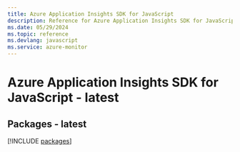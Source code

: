 ```yaml
---
title: Azure Application Insights SDK for JavaScript
description: Reference for Azure Application Insights SDK for JavaScript
ms.date: 05/29/2024
ms.topic: reference
ms.devlang: javascript
ms.service: azure-monitor
---
```

# Azure Application Insights SDK for JavaScript - latest
## Packages - latest
[!INCLUDE [packages](application-insights-index.md)]